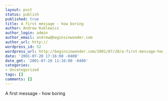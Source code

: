 ```yaml
---
layout: post
status: publish
published: true
title: A first message - how boring
author: Andrew Kuklewicz
author_login: admin
author_email: andrew@beginsinwonder.com
author_url: http://
wordpress_id: 52
wordpress_url: http://beginsinwonder.com/2001/07/20/a-first-message-how-boring/
date: '2001-07-20 17:16:00 -0400'
date_gmt: '2001-07-20 11:16:00 -0400'
categories:
- Uncategorized
tags: []
comments: []
---
```

<p>A first message - how boring</p>

